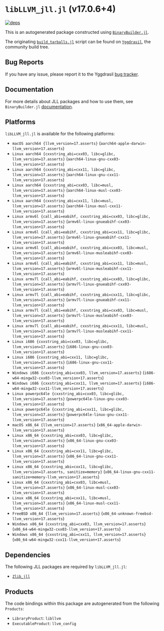 # `libLLVM_jll.jl` (v17.0.6+4)

[![deps](https://juliahub.com/docs/libLLVM_jll/deps.svg)](https://juliahub.com/ui/Packages/libLLVM_jll/BYxGh?page=2)

This is an autogenerated package constructed using [`BinaryBuilder.jl`](https://github.com/JuliaPackaging/BinaryBuilder.jl).

The originating [`build_tarballs.jl`](https://github.com/JuliaPackaging/Yggdrasil/blob/192361de70cf1a61b8ac99c48f131baee68e86ff/L/LLVM/libLLVM@17/build_tarballs.jl) script can be found on [`Yggdrasil`](https://github.com/JuliaPackaging/Yggdrasil/), the community build tree.

## Bug Reports

If you have any issue, please report it to the Yggdrasil [bug tracker](https://github.com/JuliaPackaging/Yggdrasil/issues).

## Documentation

For more details about JLL packages and how to use them, see `BinaryBuilder.jl` [documentation](https://docs.binarybuilder.org/stable/jll/).

## Platforms

`libLLVM_jll.jl` is available for the following platforms:

* `macOS aarch64 {llvm_version=17.asserts}` (`aarch64-apple-darwin-llvm_version+17.asserts`)
* `Linux aarch64 {cxxstring_abi=cxx03, libc=glibc, llvm_version=17.asserts}` (`aarch64-linux-gnu-cxx03-llvm_version+17.asserts`)
* `Linux aarch64 {cxxstring_abi=cxx11, libc=glibc, llvm_version=17.asserts}` (`aarch64-linux-gnu-cxx11-llvm_version+17.asserts`)
* `Linux aarch64 {cxxstring_abi=cxx03, libc=musl, llvm_version=17.asserts}` (`aarch64-linux-musl-cxx03-llvm_version+17.asserts`)
* `Linux aarch64 {cxxstring_abi=cxx11, libc=musl, llvm_version=17.asserts}` (`aarch64-linux-musl-cxx11-llvm_version+17.asserts`)
* `Linux armv6l {call_abi=eabihf, cxxstring_abi=cxx03, libc=glibc, llvm_version=17.asserts}` (`armv6l-linux-gnueabihf-cxx03-llvm_version+17.asserts`)
* `Linux armv6l {call_abi=eabihf, cxxstring_abi=cxx11, libc=glibc, llvm_version=17.asserts}` (`armv6l-linux-gnueabihf-cxx11-llvm_version+17.asserts`)
* `Linux armv6l {call_abi=eabihf, cxxstring_abi=cxx03, libc=musl, llvm_version=17.asserts}` (`armv6l-linux-musleabihf-cxx03-llvm_version+17.asserts`)
* `Linux armv6l {call_abi=eabihf, cxxstring_abi=cxx11, libc=musl, llvm_version=17.asserts}` (`armv6l-linux-musleabihf-cxx11-llvm_version+17.asserts`)
* `Linux armv7l {call_abi=eabihf, cxxstring_abi=cxx03, libc=glibc, llvm_version=17.asserts}` (`armv7l-linux-gnueabihf-cxx03-llvm_version+17.asserts`)
* `Linux armv7l {call_abi=eabihf, cxxstring_abi=cxx11, libc=glibc, llvm_version=17.asserts}` (`armv7l-linux-gnueabihf-cxx11-llvm_version+17.asserts`)
* `Linux armv7l {call_abi=eabihf, cxxstring_abi=cxx03, libc=musl, llvm_version=17.asserts}` (`armv7l-linux-musleabihf-cxx03-llvm_version+17.asserts`)
* `Linux armv7l {call_abi=eabihf, cxxstring_abi=cxx11, libc=musl, llvm_version=17.asserts}` (`armv7l-linux-musleabihf-cxx11-llvm_version+17.asserts`)
* `Linux i686 {cxxstring_abi=cxx03, libc=glibc, llvm_version=17.asserts}` (`i686-linux-gnu-cxx03-llvm_version+17.asserts`)
* `Linux i686 {cxxstring_abi=cxx11, libc=glibc, llvm_version=17.asserts}` (`i686-linux-gnu-cxx11-llvm_version+17.asserts`)
* `Windows i686 {cxxstring_abi=cxx03, llvm_version=17.asserts}` (`i686-w64-mingw32-cxx03-llvm_version+17.asserts`)
* `Windows i686 {cxxstring_abi=cxx11, llvm_version=17.asserts}` (`i686-w64-mingw32-cxx11-llvm_version+17.asserts`)
* `Linux powerpc64le {cxxstring_abi=cxx03, libc=glibc, llvm_version=17.asserts}` (`powerpc64le-linux-gnu-cxx03-llvm_version+17.asserts`)
* `Linux powerpc64le {cxxstring_abi=cxx11, libc=glibc, llvm_version=17.asserts}` (`powerpc64le-linux-gnu-cxx11-llvm_version+17.asserts`)
* `macOS x86_64 {llvm_version=17.asserts}` (`x86_64-apple-darwin-llvm_version+17.asserts`)
* `Linux x86_64 {cxxstring_abi=cxx03, libc=glibc, llvm_version=17.asserts}` (`x86_64-linux-gnu-cxx03-llvm_version+17.asserts`)
* `Linux x86_64 {cxxstring_abi=cxx11, libc=glibc, llvm_version=17.asserts}` (`x86_64-linux-gnu-cxx11-llvm_version+17.asserts`)
* `Linux x86_64 {cxxstring_abi=cxx11, libc=glibc, llvm_version=17.asserts, sanitize=memory}` (`x86_64-linux-gnu-cxx11-sanitize+memory-llvm_version+17.asserts`)
* `Linux x86_64 {cxxstring_abi=cxx03, libc=musl, llvm_version=17.asserts}` (`x86_64-linux-musl-cxx03-llvm_version+17.asserts`)
* `Linux x86_64 {cxxstring_abi=cxx11, libc=musl, llvm_version=17.asserts}` (`x86_64-linux-musl-cxx11-llvm_version+17.asserts`)
* `FreeBSD x86_64 {llvm_version=17.asserts}` (`x86_64-unknown-freebsd-llvm_version+17.asserts`)
* `Windows x86_64 {cxxstring_abi=cxx03, llvm_version=17.asserts}` (`x86_64-w64-mingw32-cxx03-llvm_version+17.asserts`)
* `Windows x86_64 {cxxstring_abi=cxx11, llvm_version=17.asserts}` (`x86_64-w64-mingw32-cxx11-llvm_version+17.asserts`)

## Dependencies

The following JLL packages are required by `libLLVM_jll.jl`:

* [`Zlib_jll`](https://github.com/JuliaBinaryWrappers/Zlib_jll.jl)

## Products

The code bindings within this package are autogenerated from the following `Products`:

* `LibraryProduct`: `libllvm`
* `ExecutableProduct`: `llvm_config`
